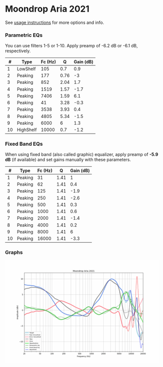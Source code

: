 # Moondrop Aria 2021
See [usage instructions](https://github.com/jaakkopasanen/AutoEq#usage) for more options and info.

### Parametric EQs
You can use filters 1-5 or 1-10. Apply preamp of -6.2 dB or -6.1 dB, respectively.

|   # | Type      |   Fc (Hz) |    Q |   Gain (dB) |
|-----|-----------|-----------|------|-------------|
|   1 | LowShelf  |       105 | 0.7  |         0.9 |
|   2 | Peaking   |       177 | 0.76 |        -3   |
|   3 | Peaking   |       852 | 2.04 |         1.7 |
|   4 | Peaking   |      1519 | 1.57 |        -1.7 |
|   5 | Peaking   |      7406 | 1.59 |         6.1 |
|   6 | Peaking   |        41 | 3.28 |        -0.3 |
|   7 | Peaking   |      3538 | 3.93 |         0.4 |
|   8 | Peaking   |      4805 | 5.34 |        -1.5 |
|   9 | Peaking   |      6000 | 6    |         1.3 |
|  10 | HighShelf |     10000 | 0.7  |        -1.2 |

### Fixed Band EQs
When using fixed band (also called graphic) equalizer, apply preamp of **-5.9 dB** (if available) and set gains manually with these parameters.

|   # | Type    |   Fc (Hz) |    Q |   Gain (dB) |
|-----|---------|-----------|------|-------------|
|   1 | Peaking |        31 | 1.41 |         1   |
|   2 | Peaking |        62 | 1.41 |         0.4 |
|   3 | Peaking |       125 | 1.41 |        -1.9 |
|   4 | Peaking |       250 | 1.41 |        -2.6 |
|   5 | Peaking |       500 | 1.41 |         0.3 |
|   6 | Peaking |      1000 | 1.41 |         0.6 |
|   7 | Peaking |      2000 | 1.41 |        -1.4 |
|   8 | Peaking |      4000 | 1.41 |         0.2 |
|   9 | Peaking |      8000 | 1.41 |         6   |
|  10 | Peaking |     16000 | 1.41 |        -3.3 |

### Graphs
![](./Moondrop%20Aria%202021.png)
